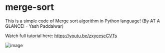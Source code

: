 # merge-sort

This is a simple code of Merge sort algorithm in Python language! (By AT A GLANCE! - Yash Paddalwar)

Watch full tutorial here: https://youtu.be/zxycescCVTs

![image](https://user-images.githubusercontent.com/111221670/188319737-1977588a-5af5-4107-9a78-ec37ba3c1acf.png)
